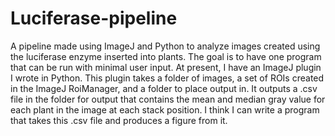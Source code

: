 # Luciferase-pipeline

A pipeline made using ImageJ and Python to analyze images created using the luciferase enzyme inserted into plants.
The goal is to have one program that can be run with minimal user input.
At present, I have an ImageJ plugin I wrote in Python.
This plugin takes a folder of images, a set of ROIs created in the ImageJ RoiManager, and a folder to place output in.
It outputs a .csv file in the folder for output that contains the mean and median gray value for each plant in the image
at each stack position.
I think I can write a program that takes this .csv file and produces a figure from it.
